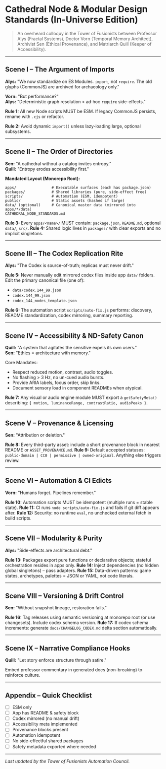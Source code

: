 # Cathedral Node & Modular Design Standards (In-Universe Edition)

> An overheard colloquy in the Tower of Fusionists between Professor Alys (Fractal Systems), Doctor Vorn (Temporal Memory Architect), Archivist Sen (Ethical Provenance), and Matriarch Quill (Keeper of Accessibility).

---
## Scene I – The Argument of Imports
**Alys:** "We now standardize on ES Modules. `import`, not `require`. The old glyphs (CommonJS) are archived for archaeology only."

**Vorn:** "But performance?"  
**Alys:** "Deterministic graph resolution > ad‑hoc `require` side-effects."

**Rule 1:** All new Node scripts MUST be ESM. If legacy CommonJS persists, rename with `.cjs` or refactor.

**Rule 2:** Avoid dynamic `import()` unless lazy-loading large, optional subsystems.

---
## Scene II – The Order of Directories
**Sen:** "A cathedral without a catalog invites entropy."  
**Quill:** "Entropy erodes accessibility first."

**Mandated Layout (Monorepo Root):**
```
apps/                # Executable surfaces (each has package.json)
packages/            # Shared libraries (pure, side-effect free)
scripts/             # Automation (ESM, idempotent)
public/              # Static assets (hashed if large)
data/ (optional)     # Canonical master data (mirrored into apps/*/data)
CATHEDRAL_NODE_STANDARDS.md
```

**Rule 3:** Every `apps/<name>/` MUST contain: `package.json`, `README.md`, optional `data/`, `src/`.
**Rule 4:** Shared logic lives in `packages/` with clear exports and no implicit singletons.

---
## Scene III – The Codex Replication Rite
**Alys:** "The Codex is source-of-truth; replicas must never drift."

**Rule 5:** Never manually edit mirrored codex files inside app `data/` folders. Edit the primary canonical file (one of):
- `data/codex.144_99.json`
- `codex.144_99.json`
- `codex_144_nodes_template.json`

**Rule 6:** The automation script `scripts/auto-fix.js` performs: discovery, README standardization, codex mirroring, summary reporting.

---
## Scene IV – Accessibility & ND-Safety Canon
**Quill:** "A system that agitates the sensitive expels its own users."  
**Sen:** "Ethics = architecture with memory."  

Core Mandates:
- Respect reduced motion, contrast, audio toggles.
- No flashing > 3 Hz, no un-cued audio bursts.
- Provide ARIA labels, focus order, skip links.
- Document sensory load in component READMEs when atypical.

**Rule 7:** Any visual or audio engine module MUST export a `getSafetyMeta()` describing: `{ motion, luminanceRange, contrastRatio, audioPeaks }`.

---
## Scene V – Provenance & Licensing
**Sen:** "Attribution or deletion."  

**Rule 8:** Every third-party asset: include a short provenance block in nearest README or `ASSET_PROVENANCE.md`.
**Rule 9:** Default accepted statuses: `public-domain | CC0 | permissive | owned-original`. Anything else triggers review.

---
## Scene VI – Automation & CI Edicts
**Vorn:** "Humans forget. Pipelines remember."  

**Rule 10:** Automation scripts MUST be idempotent (multiple runs = stable state).
**Rule 11:** CI runs `node scripts/auto-fix.js` and fails if git diff appears after.
**Rule 12:** Security: no runtime `eval`, no unchecked external fetch in build scripts.

---
## Scene VII – Modularity & Purity
**Alys:** "Side-effects are architectural debt."  

**Rule 13:** Packages export pure functions or declarative objects; stateful orchestration resides in apps only.
**Rule 14:** Inject dependencies (no hidden global singletons) – pass adapters.
**Rule 15:** Data-driven patterns: game states, archetypes, palettes = JSON or YAML, not code literals.

---
## Scene VIII – Versioning & Drift Control
**Sen:** "Without snapshot lineage, restoration fails."  

**Rule 16:** Tag releases using semantic versioning at monorepo root (or use changesets). Include codex schema version.
**Rule 17:** If codex schema increments: generate `docs/CHANGELOG_CODEX.md` delta section automatically.

---
## Scene IX – Narrative Compliance Hooks
**Quill:** "Let story enforce structure through satire."  

Embed professor commentary in generated docs (non-breaking) to reinforce culture.

---
## Appendix – Quick Checklist
- [ ] ESM only
- [ ] App has README & safety block
- [ ] Codex mirrored (no manual drift)
- [ ] Accessibility meta implemented
- [ ] Provenance blocks present
- [ ] Automation idempotent
- [ ] No side-effectful shared packages
- [ ] Safety metadata exported where needed

---
_Last updated by the Tower of Fusionists Automation Council._
